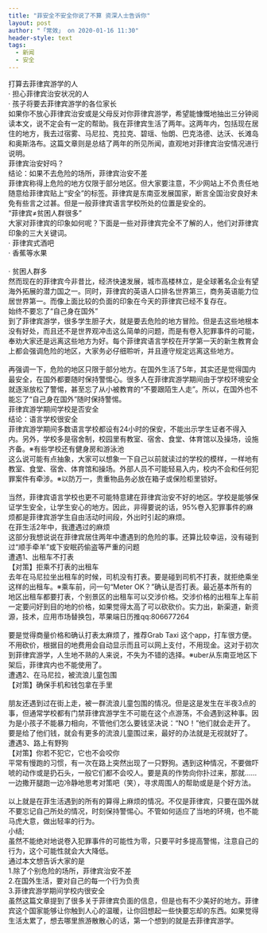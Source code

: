 ```yaml
---
title: "菲安全不安全你说了不算 资深人士告诉你"
layout: post
author: "「常效」 on 2020-01-16 11:30"
header-style: text
tags:
  - 新闻
  - 安全
---
```


打算去菲律宾游学的人
<br>
· 担心菲律宾治安状况的人
<br>
· 孩子将要去菲律宾游学的各位家长
<br>
如果你不放心菲律宾治安或是父母反对你菲律宾游学，希望能慷慨地抽出三分钟阅读本文，说不定会有一定的帮助。我在菲律宾生活了两年。这两年内，包括现在居住的地方，我去过宿雾、马尼拉、克拉克、碧瑶、怡朗、巴克洛德、达沃、长滩岛和奥斯洛布。这篇文章则是总结了两年的所见所闻，直观地对菲律宾治安情况进行说明。
<br>
菲律宾治安好吗？
<br>
结论：如果不去危险的场所，菲律宾治安不差
<br>
菲律宾称得上危险的地方仅限于部分地区。但大家要注意，不少网站上不负责任地随意给菲律宾贴上“安全”的标签。菲律宾是东南亚发展国家，断言全国治安良好未免有些言之过甚。但是一般菲律宾语言学校所处的位置是安全的。
<br>
“菲律宾≠贫困人群很多”
<br>
大家对菲律宾的印象如何呢？下面是一些对菲律宾完全不了解的人，他们对菲律宾印象的三大关键词。
<br>
· 菲律宾式酒吧
<br>
· 香蕉等水果
<br>
<br>
· 贫困人群多
<br>
然而现在的菲律宾今非昔比，经济快速发展，城市高楼林立，是全球著名企业有望海外拓展的潜力国之一。同时，菲律宾的英语人口排名世界第三，商务英语能力位居世界第一。而像上面比较的负面的印象在今天的菲律宾已经不复存在。
<br>
始终不要忘了“自己身在国外”
<br>
到了菲律宾游学，很多学生胆子大，就是要去危险的地方冒险。但是去这些地根本没有好处，而且还不是世界观冲击这么简单的问题，而是有卷入犯罪事件的可能，奉劝大家还是远离这些地方为好。每个菲律宾语言学校在开学第一天的新生教育会上都会强调危险的地区，大家务必仔细聆听，并且遵守规定远离这些地方。
<br>
<br>
再强调一下，危险的地区只限于部分地方。在国外生活了5年，其实还是觉得国内最安全，在国外都要随时保持警惕心。很多人在菲律宾游学期间由于学校环境安全就逐渐放松了警惕，甚至忘了从小被教育的“不要跟陌生人走”。所以，在国外也不能忘了“自己身在国外”随时保持警惕。
<br>
菲律宾游学期间学校是否安全
<br>
结论：语言学校很安全
<br>
菲律宾游学期间多数语言学校都设有24小时的保安，不能出示学生证者不得入内。另外，学校多是宿舍制，校园里有教室、宿舍、食堂、体育馆以及操场，设施齐备。※有些学校还有健身房和游泳池
<br>
这么说可能有点抽象，大家可以想象一下自己以前就读过的学校的模样，一样地有教室、食堂、宿舍、体育馆和操场。外部人员不可能轻易入内，校内不会和任何犯罪案件有牵涉。※以防万一，贵重物品务必放在箱子或保险柜里锁好。
<br>
<br>
当然，菲律宾语言学校也更不可能特意建在菲律宾治安不好的地区。学校是能够保证学生安全，让学生安心的地方。因此，非得要说的话，95%卷入犯罪事件的麻烦都是菲律宾游学生自由活动时间段，外出时引起的麻烦。
<br>
在菲生活2年中，我遭遇过的麻烦
<br>
这部分我想说说在菲律宾居住两年中遭遇到的危险的事。还算比较幸运，没有碰到过“顺手牵羊”或下安眠药偷盗等严重的问题
<br>
遭遇1、出租车不打表
<br>
【对策】拒乘不打表的出租车
<br>
去年在马尼拉坐出租车的时候，司机没有打表。要是碰到司机不打表，就拒绝乘坐这样的出租车。※乘车前，问一句“Meter OK？”确认是否打表。最近基本所有的地区出租车都要打表，个别景区的出租车可以交涉价格。交涉价格的出租车上车前一定要问好到目的地的价格，如果觉得太高了可以砍砍价。实力出，新渠道，新资源，技术，应用市场替换包，苹果端日历推qq:806677264
<br>
<br>
要是觉得商量价格和确认打表太麻烦了，推荐Grab Taxi 这个app，打车很方便。不用砍价，根据目的地费用会自动显示而且可以网上支付，不用现金。这对于初次到菲律宾游学，人生地不熟的人来说，不失为不错的选择。※uber从东南亚地区下架后，菲律宾内也不能使用了。
<br>
遭遇2、在马尼拉，被流浪儿童包围
<br>
【对策】确保手机和钱包拿在手里
<br>
<br>
朋友还遇到过在街上走，被一群流浪儿童包围的情况。但是这是发生在半夜3点的事，但通常学校都有门禁菲律宾游学生不可能在这个点游荡，不会遇到这种事。因为是小孩子不能暴力相向，不管他们怎么要钱坚决说：“NO！”他们就会走开了。要是给了他们钱，就会有更多的流浪儿童围过来，最好的办法就是无视就好了。
<br>
遭遇3、路上有野狗
<br>
【对策】你若不犯它，它也不会咬你
<br>
平常有慢跑的习惯，有一次在路上突然出现了一只野狗。遇到这种情况，不要做吓唬的动作或是扔石头，一般它们都不会咬人。要是真的作势向你扑过来，那就……一边撒开腿跑一边冷静地思考对策吧（笑），寻求周围人的帮助或是是个好方法。
<br>
<br>
以上就是在菲生活遇到的所有的算得上麻烦的情况。不仅是菲律宾，只要在国外就不要忘记自己所处的情况，时刻保持警惕心。不管如何适应了当地的环境，也不能马虎大意，做出轻率的行为。
<br>
小结;
<br>
虽然不能绝对地说卷入犯罪事件的可能性为零，只要平时多提高警惕，注意自己的行为，这个可能性就会大大降低。
<br>
通过本文想告诉大家的是
<br>
1.除了个别危险的场所，菲律宾治安不差
<br>
2.在国外生活，要对自己的每一个行为负责
<br>
3.菲律宾游学期间学校内很安全
<br>
虽然这篇文章提到了很多关于菲律宾负面的信息，但是也有不少美好的地方。菲律宾这个国家能够让你触到人心的温暖，让你回想起一些快要忘却的东西。如果觉得生活太累了，想去哪里旅游散散心的话，第一个想到的就是去菲律宾游学。
<input type="hidden" value="菲乐园提供"><br>

